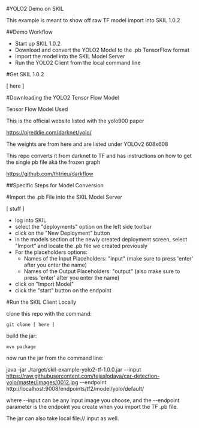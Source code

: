#YOLO2 Demo on SKIL

This example is meant to show off raw TF model import into SKIL 1.0.2


##Demo Workflow
* Start up SKIL 1.0.2
* Download and convert the YOLO2 Model to the .pb TensorFlow format
* Import the model into the SKIL Model Server
* Run the YOLO2 Client from the local command line

#Get SKIL 1.0.2

[ here ]



#Downloading the YOLO2 Tensor Flow Model

Tensor Flow Model Used

This is the official website listed with the yolo900 paper 

https://pjreddie.com/darknet/yolo/

The weights are from here and are listed under YOLOv2 608x608


This repo converts it from darknet to TF and has instructions on how to get the single pb file aka the frozen graph

https://github.com/thtrieu/darkflow

##Specific Steps for Model Conversion


#Import the .pb File into the SKIL Model Server

[ stuff ]
* log into SKIL
* select the "deployments" option on the left side toolbar
* click on the "New Deployment" button
* in the models section of the newly created deployment screen, select "Import" and locate the .pb file we created previously
* For the placeholders options:
   * Names of the Input Placeholders: "input" (make sure to press 'enter' after you enter the name)
   * Names of the Output Placeholders: "output" (also make sure to press 'enter' after you enter the name)
* click on "Import Model" 
* click the "start" button on the endpoint


#Run the SKIL Client Locally

clone this repo with the command:
```
git clone [ here ]
```
build the jar:
```
mvn package
```
now run the jar from the command line:

java -jar ./target/skil-example-yolo2-tf-1.0.0.jar --input https://raw.githubusercontent.com/tejaslodaya/car-detection-yolo/master/images/0012.jpg --endpoint http://localhost:9008/endpoints/tf2/model/yolo/default/

where --input can be any input image you choose, and the --endpoint parameter is the endpoint you create when you import the TF .pb file.

The jar can also take local file:// input as well.
